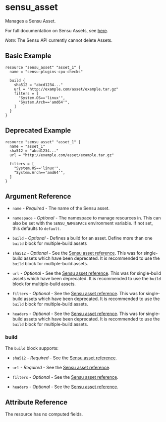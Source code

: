 # sensu_asset

Manages a Sensu Asset.

For full documentation on Sensu Assets, see [here](https://docs.sensu.io/sensu-go/latest/reference/assets).

_Note_: The Sensu API currently cannot delete Assets.

## Basic Example

```hcl
resource "sensu_asset" "asset_1" {
  name = "sensu-plugins-cpu-checks"

  build {
    sha512 = "abcd1234..."
    url = "http://example.com/asset/example.tar.gz"
    filters = [
      "System.OS=='linux'",
      "System.Arch=='amd64'",
    ]
  }
}
```

## Deprecated Example

```hcl
resource "sensu_asset" "asset_1" {
  name = "asset_1"
  sha512 = "abcd1234..."
  url = "http://example.com/asset/example.tar.gz"

  filters = [
    "System.OS=='linux'",
    "System.Arch=='amd64'",
  ]
}
```

## Argument Reference

* `name` - *Required* - The name of the Sensu asset.

* `namespace` - *Optional* - The namespace to manage resources in. This can
  also be set with the `SENSU_NAMESPACE` environment variable. If not set,
  this defaults to `default`.

* `build` - *Optional* - Defines a build for an asset. Define more than one `build` block for
  multiple-build assets

* `sha512` - *Optional* - See the [Sensu asset reference](https://docs.sensu.io/sensu-go/latest/reference/assets).
  This was for single-build assets which have been deprecated. It is recommended to use the `build` block
  for multiple-build assets.

* `url` - *Optional* - See the [Sensu asset reference](https://docs.sensu.io/sensu-go/latest/reference/assets).
  This was for single-build assets which have been deprecated. It is recommended to use the `build` block
  for multiple-build assets.

* `filters` - *Optional* - See the [Sensu asset reference](https://docs.sensu.io/sensu-go/latest/reference/assets).
  This was for single-build assets which have been deprecated. It is recommended to use the `build` block
  for multiple-build assets.

* `headers` - *Optional* - See the [Sensu asset reference](https://docs.sensu.io/sensu-go/latest/reference/assets).
  This was for single-build assets which have been deprecated. It is recommended to use the `build` block
  for multiple-build assets.

### build

The `build` block supports:

* `sha512` - *Required* - See the [Sensu asset reference](https://docs.sensu.io/sensu-go/latest/reference/assets).

* `url` - *Required* - See the [Sensu asset reference](https://docs.sensu.io/sensu-go/latest/reference/assets).

* `filters` - *Optional* - See the [Sensu asset reference](https://docs.sensu.io/sensu-go/latest/reference/assets).

* `headers` - *Optional* - See the [Sensu asset reference](https://docs.sensu.io/sensu-go/latest/reference/assets).


## Attribute Reference

The resource has no computed fields.
